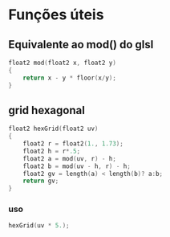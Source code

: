 # Funções úteis

## Equivalente ao mod() do glsl
```c
float2 mod(float2 x, float2 y)
{
	return x - y * floor(x/y);
}
```

## grid hexagonal

```c
float2 hexGrid(float2 uv)
{
	float2 r = float2(1., 1.73);
	float2 h = r*.5;
	float2 a = mod(uv, r) - h;
	float2 b = mod(uv - h, r) - h;
	float2 gv = length(a) < length(b)? a:b;
	return gv;
}
```
### uso
```c
hexGrid(uv * 5.);
```
